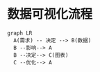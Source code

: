 # 数据可视化流程

```mermaid
graph LR
  A(需求) -- 决定 --> B(数据)
  B --影响--> A
  B --决定--> C(图表)
  C --优化--> A
```